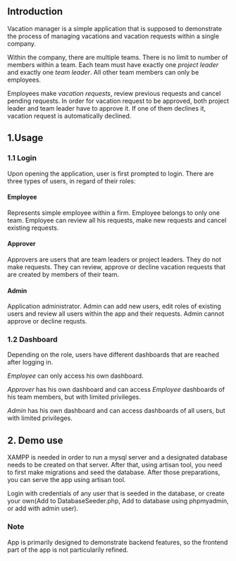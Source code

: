 ## Introduction

Vacation manager is a simple application that is supposed to demonstrate the process of managing vacations and vacation requests within a single company.

Within the company, there are multiple teams. There is no limit to number of members within a team. Each team must have exactly one *project leader* and exactly one *team leader*. All other team members can only be employees. 

Employees make *vacation requests*, review previous requests and cancel pending requests. In order for vacation request to be approved, both project leader and team leader have to approve it. If one of them declines it, vacation request is automatically declined.

## 1.Usage 
### 1.1 Login
Upon opening the application, user is first prompted to login. 
There are three types of users, in regard of their roles:
#### Employee
Represents simple employee within a firm. Employee belongs to only one team. Employee can review all his requests, make new requests and cancel existing requests.
#### Approver
Approvers are users that are team leaders or project leaders. They do not make requests. They can review, approve or decline vacation requests that are created by members of their team.
#### Admin
Application administrator. Admin can add new users, edit roles of existing users and review all users within the app and their requests. Admin cannot approve or decline requsts.
### 1.2 Dashboard
Depending on the role, users have different dashboards that are reached after logging in. 

*Employee* can only access his own dashboard. 

*Approver* has his own dashboard and can access *Employee* dashboards of his team members, but with limited privileges.

*Admin* has his own dashboard and can access dashboards of all users, but with limited privileges.

## 2. Demo use
XAMPP is needed in order to run a mysql server and a designated database needs to be created on that server.
After that, using artisan tool, you need to first make migrations and seed the database.
After those preparations, you can serve the app using artisan tool.

Login with credentials of any user that is seeded in the database, or create your own(Add to DatabaseSeeder.php, Add to database using phpmyadmin, or add with admin user).

### Note
App is primarily designed to demonstrate backend features, so the frontend part of the app is not particularily refined.


